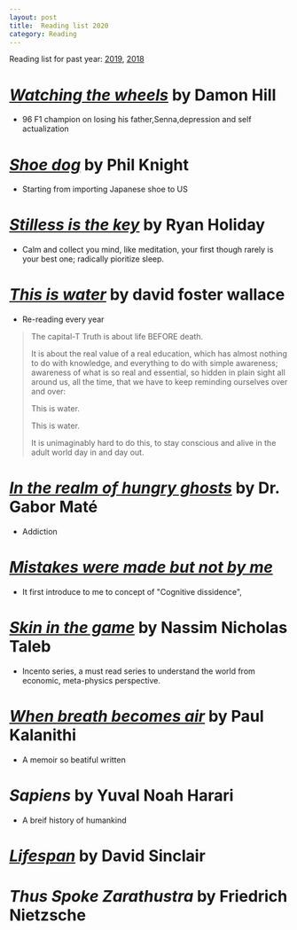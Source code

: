 ```yaml
---
layout: post
title:  Reading list 2020
category: Reading
---
```


Reading list for past year: [2019](../Reading-list-2019/), [2018](../Reading-list-2018/)


# [*Watching the wheels*](https://amzn.to/33cSmsv) by Damon Hill
- 96 F1 champion on losing his father,Senna,depression and self actualization

# [*Shoe dog*](https://amzn.to/2Q9HtSJ) by Phil Knight
- Starting from importing Japanese shoe to US

# [*Stilless is the key*](https://amzn.to/2Q7u1Pq) by Ryan Holiday
- Calm and collect you mind, like meditation, your first though rarely is your best one; radically pioritize sleep.

# [*This is water*](https://amzn.to/2Q8Fmii) by david foster wallace
- Re-reading every year

> The capital-T Truth is about life BEFORE death.
>
>It is about the real value of a real education, which has almost nothing to do with knowledge, and everything to do with simple awareness; awareness of what is so real and essential, so hidden in plain sight all around us, all the time, that we have to keep reminding ourselves over and over:
>
>This is water.
>
>This is water.
>
>It is unimaginably hard to do this, to stay conscious and alive in the adult world day in and day out.

# [*In the realm of hungry ghosts*](https://amzn.to/2THDija) by Dr. Gabor Maté
- Addiction

# [*Mistakes were made but not by me*](https://amzn.to/3cTNjBF)
- It first introduce to me to concept of "Cognitive dissidence",

# [*Skin in the game*](https://amzn.to/2Q6LM18) by Nassim Nicholas Taleb
- Incento series, a must read series to understand the world from economic, meta-physics perspective.

# [*When breath becomes air*](https://amzn.to/38PeBG9) by Paul Kalanithi
- A memoir so beatiful written

# *Sapiens* by Yuval Noah Harari
- A breif history of humankind

# [*Lifespan*](https://amzn.to/2vRPwwO) by David Sinclair

# *Thus Spoke Zarathustra* by Friedrich Nietzsche